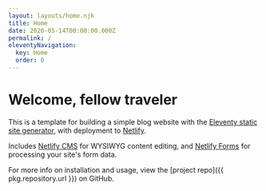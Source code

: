 ```yaml
---
layout: layouts/home.njk
title: Home
date: 2020-05-14T00:00:00.000Z
permalink: /
eleventyNavigation:
  key: Home
  order: 0
---
```

# Welcome, fellow traveler

This is a template for building a simple blog website with the [Eleventy static site generator](https://www.11ty.io), with deployment to [Netlify](https://www.netlify.com).

Includes [Netlify CMS](https://www.netlifycms.org) for WYSIWYG content editing, and [Netlify Forms](https://www.netlify.com/docs/form-handling) for processing your site's form data.

For more info on installation and usage, view the [project repo]({{ pkg.repository.url }}) on GitHub.
